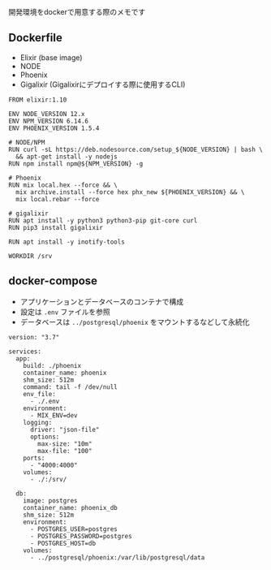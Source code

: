開発環境をdockerで用意する際のメモです

## Dockerfile

- Elixir (base image)
- NODE
- Phoenix
- Gigalixir (Gigalixirにデプロイする際に使用するCLI)

```dockerfile: phoenix/Dockerfile
FROM elixir:1.10

ENV NODE_VERSION 12.x
ENV NPM_VERSION 6.14.6
ENV PHOENIX_VERSION 1.5.4

# NODE/NPM
RUN curl -sL https://deb.nodesource.com/setup_${NODE_VERSION} | bash \
  && apt-get install -y nodejs
RUN npm install npm@${NPM_VERSION} -g

# Phoenix
RUN mix local.hex --force && \
  mix archive.install --force hex phx_new ${PHOENIX_VERSION} && \
  mix local.rebar --force

# gigalixir
RUN apt install -y python3 python3-pip git-core curl
RUN pip3 install gigalixir

RUN apt install -y inotify-tools

WORKDIR /srv
```


## docker-compose

- アプリケーションとデータベースのコンテナで構成
- 設定は `.env` ファイルを参照
- データベースは `../postgresql/phoenix` をマウントするなどして永続化

```yaml: docker-compose.yml
version: "3.7"

services:
  app:
    build: ./phoenix
    container_name: phoenix
    shm_size: 512m
    command: tail -f /dev/null
    env_file:
      - ./.env
    environment:
      - MIX_ENV=dev
    logging:
      driver: "json-file"
      options:
        max-size: "10m"
        max-file: "100"
    ports:
      - "4000:4000"
    volumes:
      - ./:/srv/

  db:
    image: postgres
    container_name: phoenix_db
    shm_size: 512m
    environment:
      - POSTGRES_USER=postgres
      - POSTGRES_PASSWORD=postgres
      - POSTGRES_HOST=db
    volumes:
      - ../postgresql/phoenix:/var/lib/postgresql/data
```
